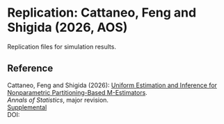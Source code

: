 # Replication: Cattaneo, Feng and Shigida (2026, AOS)

Replication files for simulation results.

## Reference

Cattaneo, Feng and Shigida (2026): [Uniform Estimation and Inference for Nonparametric Partitioning-Based M-Estimators](https://mdcattaneo.github.io/papers/Cattaneo-Feng-Shigida_2026_AOS.pdf).<br>
_Annals of Statistics_, major revision.<br>
[Supplemental](https://mdcattaneo.github.io/papers/Cattaneo-Feng-Shigida_2026_AOS--Supplement.pdf)<br>
DOI: [](https://doi.org/)
